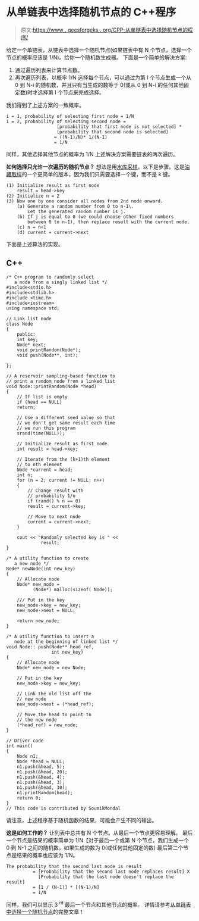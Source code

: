 # 从单链表中选择随机节点的 C++程序

> 原文:[https://www . geesforgeks . org/CPP-从单链表中选择随机节点的程序/](https://www.geeksforgeeks.org/cpp-program-for-selecting-a-random-node-from-a-singly-linked-list/)

给定一个单链表，从链表中选择一个随机节点(如果链表中有 N 个节点，选择一个节点的概率应该是 1/N)。给你一个随机数生成器。
下面是一个简单的解决方案:

1.  通过遍历列表来计算节点数。
2.  再次遍历列表，以概率 1/N 选择每个节点，可以通过为第 I 个节点生成一个从 0 到 N-i 的随机数，并且只有当生成的数等于 0(或从 0 到 N-i 的任何其他固定数)时才选择第 I 个节点来完成选择。

我们得到了上述方案的一致概率。

```
i = 1, probability of selecting first node = 1/N
i = 2, probability of selecting second node =
                   [probability that first node is not selected] * 
                   [probability that second node is selected]
                  = ((N-1)/N)* 1/(N-1)
                  = 1/N  
```

同样，其他选择其他节点的概率为 1/N
上述解决方案需要链表的两次遍历。

**如何选择只允许一次遍历的随机节点？**
想法是用[水库采样](https://www.geeksforgeeks.org/reservoir-sampling/)。以下是步骤。这是[油藏取样](https://www.geeksforgeeks.org/reservoir-sampling/)的一个更简单的版本，因为我们只需要选择一个键，而不是 k 键。

```
(1) Initialize result as first node
    result = head->key 
(2) Initialize n = 2
(3) Now one by one consider all nodes from 2nd node onward.
    (a) Generate a random number from 0 to n-1\. 
        Let the generated random number is j.
    (b) If j is equal to 0 (we could choose other fixed numbers 
        between 0 to n-1), then replace result with the current node.
    (c) n = n+1
    (d) current = current->next
```

下面是上述算法的实现。

## C++

```
/* C++ program to randomly select 
   a node from a singly linked list */
#include<stdio.h>
#include<stdlib.h>
#include <time.h>
#include<iostream>
using namespace std;

// Link list node 
class Node
{
    public:
    int key;
    Node* next;
    void printRandom(Node*);
    void push(Node**, int);

};

// A reservoir sampling-based function to 
// print a random node from a linked list
void Node::printRandom(Node *head)
{
    // If list is empty
    if (head == NULL)
    return;

    // Use a different seed value so that 
    // we don't get same result each time 
    // we run this program
    srand(time(NULL));

    // Initialize result as first node
    int result = head->key;

    // Iterate from the (k+1)th element 
    // to nth element
    Node *current = head;
    int n;
    for (n = 2; current != NULL; n++)
    {
        // Change result with 
        // probability 1/n
        if (rand() % n == 0)
        result = current->key;

        // Move to next node
        current = current->next;
    }

    cout << "Randomly selected key is " << 
             result;
}

/* A utility function to create 
   a new node */
Node* newNode(int new_key)
{
    // Allocate node 
    Node* new_node = 
          (Node*) malloc(sizeof( Node));

    /// Put in the key 
    new_node->key = new_key;
    new_node->next = NULL;

    return new_node;
}

/* A utility function to insert a 
   node at the beginning of linked list */
void Node:: push(Node** head_ref, 
                 int new_key)
{
    // Allocate node 
    Node* new_node = new Node;

    // Put in the key 
    new_node->key = new_key;

    // Link the old list off the 
    // new node 
    new_node->next = (*head_ref);

    // Move the head to point to 
    // the new node 
    (*head_ref) = new_node;
}

// Driver code
int main()
{
    Node n1;
    Node *head = NULL;
    n1.push(&head, 5);
    n1.push(&head, 20);
    n1.push(&head, 4);
    n1.push(&head, 3);
    n1.push(&head, 30);
    n1.printRandom(head);
    return 0;
}
// This code is contributed by SoumikMondal
```

请注意，上述程序基于随机函数的结果，可能会产生不同的输出。

**这是如何工作的？**
让列表中总共有 N 个节点。从最后一个节点更容易理解。
最后一个节点是结果的概率简单为 1/N【对于最后一个或第 N 个节点，我们生成一个 0 到 N-1 之间的随机数，如果生成的数为 0(或任何其他固定的数)
最后第二个节点是结果的概率也应该为 1/N。

```
The probability that the second last node is result 
          = [Probability that the second last node replaces result] X 
            [Probability that the last node doesn't replace the result] 
          = [1 / (N-1)] * [(N-1)/N]
          = 1/N
```

同样，我们可以显示 3 <sup>rd</sup> 最后一个节点和其他节点的概率。
详情请参考[从单链表中选择一个随机节点](https://www.geeksforgeeks.org/select-a-random-node-from-a-singly-linked-list/)的完整文章！